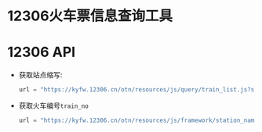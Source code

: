 # 12306火车票信息查询工具

# 12306 API

* 获取站点缩写:

  ```python
  url = "https://kyfw.12306.cn/otn/resources/js/query/train_list.js?scriptVersion=1.5462"
  ```

* 获取火车编号`train_no`

  ```python
  url = "https://kyfw.12306.cn/otn/resources/js/framework/station_name.js?station_version=1.8955"
  ```